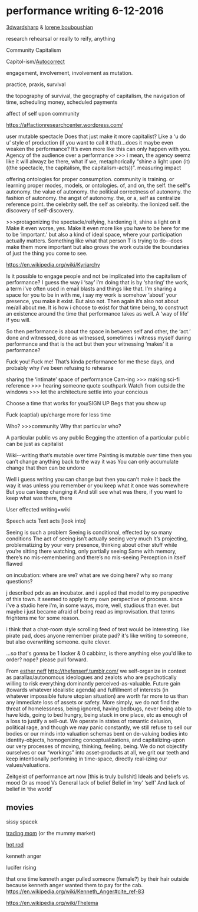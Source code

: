 # performance writing 6-12-2016

[3dwardsharp](3dwardsharp.md ) & [lorene bouboushian](lorene_bouboushian.md)

research rehearsal or really to reify, anything

Community Capitalism

Capitol-ism/[Autocorrect](autocorrect.md)

engagement, involvement, involvement as mutation.

practice, praxis, survival

the topography of survival, the geography of capitalism, the navigation of time, scheduling money, scheduled payments

affect of self upon community

<https://affactionresearchcenter.wordpress.com/>

user mutable spectacle Does that just make it more capitalist? Like a ‘u do u’ style of production (if you want to call it that)...does it maybe even weaken the performance? It’s even more like this can only happen with you. Agency of the audience over a performance \>\>\> i mean, the agency seemz like it will alwayz be there, what if we, metaphorically “shine a light upon (it)((the spectacle, the capitalism, the capitalism-acts))”. measuring impact

offering ontologies for proper consumption. community is training. or learning proper modes, models, or ontologies. of, and on, the self. the self's autonomy. the value of autonomy. the political correctness of autonomy. the fashion of autonomy. the angst of autonomy. the, or a, self as centralize reference point. the celebrity self. the self as celebrity. the lionized self. the discovery of self-discovery.

\>\>\>protagonizing the spectacle/reifying, hardening it, shine a light on it Make it even worse, yes. Make it even more like you have to be here for me to be ‘important.’ but also a kind of ideal space, where your participation actually matters. Something like what that person T is trying to do--does make them more important but also grows the work outside the boundaries of just the thing you come to see.

<https://en.wikipedia.org/wiki/Kyriarchy>

Is it possible to engage people and not be implicated into the capitalism of performance? I guess the way i ‘say’ i’m doing that is by ‘sharing’ the work, a term i’ve often used in email blasts and things like that. I’m sharing a space for you to be in with me, i say my work is somehow ‘about’ your presence, you make it exist. But also not. Then again it’s also not about me/all about me. It is how i choose to exist for that time being, to construct an existence around the time that performance takes as well. A ‘way of life’ if you will.

So then performance is about the space in between self and other, the ‘act.’ done and witnessed, done as witnessed, sometimes i witness myself during performance and that is the act but then your witnessing ‘makes’ it a performance?

Fuck you! Fuck me! That’s kinda performance for me these days, and probably why i’ve been refusing to rehearse

sharing the ‘intimate’ space of performance Cam-ing \>\>\> making sci-fi reference \>\>\> hearing someone quote southpark Watch from outside the windows \>\>\> let the architecture settle into your concious

Choose a time that works for you/SIGN UP Begs that you show up

Fuck (captial) up/charge more for less time

Who? \>\>\>community Why that particular who?

A particular public vs any public Begging the attention of a particular public can be just as capitalist

Wiki--writing that’s mutable over time Painting is mutable over time then you can’t change anything back to the way it was You can only accumulate change that then can be undone

Well i guess writing you can change but then you can’t make it back the way it was unless you remember or you keep what it once was somewhere But you can keep changing it And still see what was there, if you want to keep what was there, there

User effected writing=wiki

Speech acts Text acts [look into]

Seeing is such a problem Seeing is conditional, effected by so many conditions The act of seeing isn’t actually seeing very much It’s projecting, problematizing by your very presence, thinking about other stuff while you’re sitting there watching, only partially seeing Same with memory, there’s no mis-remembering and there’s no mis-seeing Perception in itself flawed

on incubation: where are we? what are we doing here? why so many questions?

j described pdx as an incubator. and i applied that model to my perspective of this town. it seemed to apply to my own perspective of process. since i've a studio here i'm, in some ways, more, well, studious than ever. but maybe i just became afraid of being read as improvisation. that terms frightens me for some reason.

i think that a chat-room style scrolling feed of text would be interesting. like pirate pad, does anyone remember pirate pad? it's like writing to someone, but also overwriting someone. quite clever.

...so that's gonna be 1 locker & 0 cabbinz, is there anything else you'd like to order? nope? please pull forward.

From [esther neff](esther_neff.md) <http://thefenserf.tumblr.com/> we self-organize in context as parallax/autonomous ideologues and zealots who are psychotically willing to risk everything dominantly perceived-as-valuable. Future gain (towards whatever idealistic agenda) and fulfillment of interests (in whatever impossible future utopian situation) are worth far more to us than any immediate loss of assets or safety. More simply, we do not find the threat of homelessness, being ignored, having bedbugs, never being able to have kids, going to bed hungry, being stuck in one place, etc as enough of a loss to justify a sell-out. We operate in states of romantic delusion, political rage, and though we may panic constantly, we still refuse to sell our bodies or our minds into valuation schemas bent on de-valuing bodies into identity-objects, homogenizing conceptualizations, and capitalizing-upon our very processes of moving, thinking, feeling, being. We do not objectify ourselves or our “workings” into asset-products at all, we grit our teeth and keep intentionally performing in time-space, directly real-izing our values/valuations.

Zeitgeist of performance art now [this is truly bullshit] Ideals and beliefs vs. mood Or as mood Vs General lack of belief Belief in ‘my’ ‘self’ And lack of belief in ‘the world’

movies
------

sissy spacek

[trading mom](trading_mom.md) (or the mummy market)

[hot rod](/hot_rod.md)

kenneth anger

lucifer rising

that one time kenneth anger pulled someone (female?) by their hair outside because kenneth anger wanted them to pay for the cab. <https://en.wikipedia.org/wiki/Kenneth_Anger#cite_ref-83>

<https://en.wikipedia.org/wiki/Thelema>
